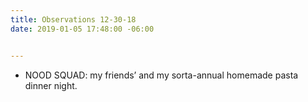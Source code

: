 ```yaml
---
title: Observations 12-30-18
date: 2019-01-05 17:48:00 -06:00


---
```


- NOOD SQUAD: my friends’ and my sorta-annual homemade pasta dinner night.